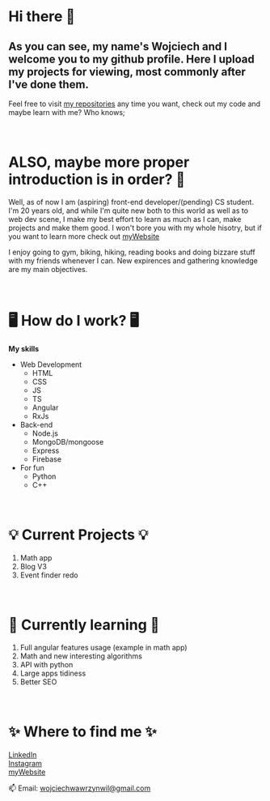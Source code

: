 # Hi there 👋

## As you can see, my name's Wojciech and I welcome you to my github profile. Here I upload my projects for viewing, most commonly after I've done them.
  
Feel free to visit [my repositories](https://github.com/Soldacium?tab=repositories) any time you want, check out my code and maybe learn with me? Who knows;
<br><br><br>

# ALSO, maybe more proper introduction is in order? 🙂
Well, as of now I am (aspiring) front-end developer/(pending) CS student. I'm 20 years old, and while I'm quite new both to this world as well as to web dev scene, I make my best effort to learn as much as I can, make projects and make them good. I won't bore you with my whole hisotry, but if you want to learn more check out [myWebsite](https://soldacium.github.io/portfolio)

I enjoy going to gym, biking, hiking, reading books and doing bizzare stuff with my friends whenever I can.
New expirences and gathering knowledge are my main objectives.
<br><br><br>

# 🖥️ How do I work? 🖥️
**My skills**
* Web Development
   * HTML
   * CSS
   * JS
   * TS
   * Angular
   * RxJs
* Back-end
  * Node.js
  * MongoDB/mongoose
  * Express
  * Firebase
* For fun
   * Python
   * C++
  <br><br><br>
   
# 💡 Current Projects 💡
1. Math app
2. Blog V3
3. Event finder redo
<br><br><br>

# 🌱 Currently learning 🌱
1. Full angular features usage (example in math app)
2. Math and new interesting algorithms
3. API with python
4. Large apps tidiness
5. Better SEO
<br><br><br>

# ✨ Where to find me ✨
[LinkedIn](https://www.linkedin.com/in/wojciech-bulek-10a7321b3/) <br>
[Instagram](https://www.instagram.com/wowawil/?hl=pl) <br>
[myWebsite](https://soldacium.github.io/portfolio)

📫 Email: wojciechwawrzynwil@gmail.com

<br><br><br>


<!--
**Soldacium/Soldacium** is a ✨ _special_ ✨ repository because its `README.md` (this file) appears on your GitHub profile.

Here are some ideas to get you started:

- 🔭 I’m currently working on ...
- 🌱 I’m currently learning ...
- 👯 I’m looking to collaborate on ...
- 🤔 I’m looking for help with ...
- 💬 Ask me about ...
- 📫 How to reach me: ...
- 😄 Pronouns: ...
- ⚡ Fun fact: ...
-->
